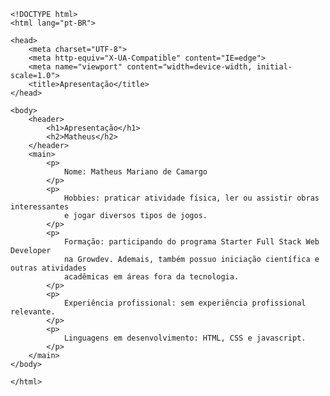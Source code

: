     <!DOCTYPE html>
    <html lang="pt-BR">

    <head>
        <meta charset="UTF-8">
        <meta http-equiv="X-UA-Compatible" content="IE=edge">
        <meta name="viewport" content="width=device-width, initial-scale=1.0">
        <title>Apresentação</title>
    </head>

    <body>
        <header>
            <h1>Apresentação</h1>
            <h2>Matheus</h2>
        </header>
        <main>
            <p>
                Nome: Matheus Mariano de Camargo
            </p>
            <p>
                Hobbies: praticar atividade física, ler ou assistir obras interessantes
                e jogar diversos tipos de jogos.
            </p>
            <p>
                Formação: participando do programa Starter Full Stack Web Developer
                na Growdev. Ademais, também possuo iniciação científica e outras atividades
                acadêmicas em áreas fora da tecnologia.
            </p>
            <p>
                Experiência profissional: sem experiência profissional relevante.
            </p>
            <p>
                Linguagens em desenvolvimento: HTML, CSS e javascript.
            </p>
        </main>
    </body>

    </html>

